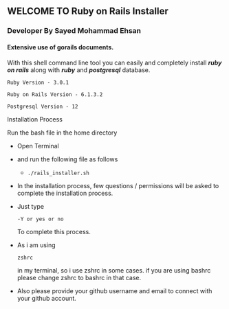 ## WELCOME TO Ruby on Rails Installer

###  Developer By Sayed Mohammad Ehsan

#### Extensive use of gorails documents.

With this shell command line tool you can easily and completely install ***ruby on rails*** along with ***ruby*** and ***postgresql*** database.

~~~ 
Ruby Version - 3.0.1
~~~

~~~
Ruby on Rails Version - 6.1.3.2
~~~

~~~
Postgresql Version - 12
~~~


Installation Process

Run the bash file in the home directory

- Open Terminal
- and run the following file as follows
  
  - ~~~ 
    ./rails_installer.sh 
    ~~~

- In the installation process, few questions / permissions will be asked to complete the installation process.

- Just type 
  ~~~
  -Y or yes or no
  ~~~
  To complete this process.

- As i am using 
  ~~~ 
  zshrc 
  ~~~
  in my terminal, so i use zshrc in some cases.
  if you are using bashrc please change zshrc to bashrc in that case.

- Also please provide your github username and email to connect with your github account.